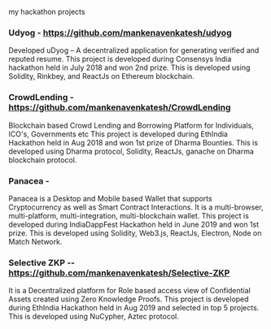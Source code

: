 my hackathon projects

### Udyog - https://github.com/mankenavenkatesh/udyog
Developed uDyog – A decentralized application for generating verified and reputed resume. This project is developed during Consensys India hackathon held in July 2018 and won 2nd prize. This is developed using Solidity, Rinkbey, and ReactJs on Ethereum blockchain. 


### CrowdLending - https://github.com/mankenavenkatesh/CrowdLending
Blockchain based Crowd Lending and Borrowing Platform for Individuals, ICO's, Governments etc
This project is developed during EthIndia Hackathon held in Aug 2018 and won 1st prize of Dharma Bounties. This is developed using Dharma protocol, Solidity, ReactJs, ganache on Dharma blockchain protocol.

###  Panacea -
Panacea is a Desktop and Mobile based Wallet that supports Cryptocurrency as well as Smart Contract Interactions. It is a multi-browser, multi-platform, multi-integration, multi-blockchain wallet.
This project is developed during IndiaDappFest Hackathon held in June 2019 and won 1st prize. This is developed using Solidity, Web3.js, ReactJs, Electron, Node on Match Network.


### Selective ZKP -- https://github.com/mankenavenkatesh/Selective-ZKP
It is a Decentralized platform for Role based access view of Confidential Assets created using Zero Knowledge Proofs.
This project is developed during EthIndia Hackathon held in Aug 2019 and selected in top 5 projects. This is developed using NuCypher, Aztec protocol.
